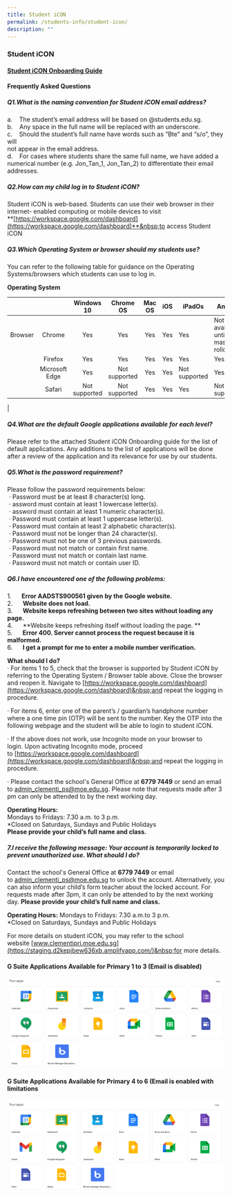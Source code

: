 ```yaml
---
title: Student iCON
permalink: /students-info/student-icon/
description: ""
---
```

### Student iCON

#### [Student iCON Onboarding Guide](/files/Student%20iCON%20Onboarding%20Guide.pdf)

#### Frequently Asked Questions

##### Q1.**What is the naming convention for Student iCON email address?** <br>
a.&nbsp;&nbsp; &nbsp;The student’s email address will be based on @students.edu.sg.<br>
b.&nbsp;&nbsp; &nbsp;Any space in the full name will be replaced with an underscore.<br>
c.&nbsp;&nbsp; &nbsp;Should the student’s full name have words such as “Bte” and “s/o”, they will <br>not appear in the email address.<br>
d.&nbsp;&nbsp; &nbsp;For cases where students share the same full name, we have added a numerical number (e.g. Jon\_Tan\_1, Jon\_Tan\_2) to differentiate their email addresses.
	
##### Q2.**How can my child log in to Student iCON?** <br>
Student iCON is web-based. Students can use their web browser in their internet- enabled computing or mobile devices to visit  
**[https://workspace.google.com/dashboard](https://workspace.google.com/dashboard)**&nbsp;to access Student iCON
	
##### Q3.**Which Operating System or browser should my students use?** <br>
You can refer to the following table for guidance on the Operating Systems/browsers which students can use to log in.

**Operating System**
	
|  |  | Windows 10 | Chrome OS | Mac OS | iOS | iPadOs | Andoird |
|:---:|:---:|:---:|:---:|:---:|:---:|---|---|
| Browser | Chrome | Yes | Yes | Yes | Yes | Yes | Not available until after mass rollout |
|  | Firefox | Yes | Yes | Yes | Yes | Yes | Yes |
|  | Microsoft Edge | Yes | Not supported | Yes | Yes | Not supported | Yes |
|  | Safari | Not supported | Not supported | Yes | Yes | Yes | Not supported |
|
	
##### Q4.**What are the default Google applications available for each level?** <br>
Please refer to the attached Student iCON Onboarding guide for the list of default applications. Any additions to the list of applications will be done after a review of the application and its relevance for use by our students.
	
##### Q5.**What is the password requirement?** <br>
Please follow the password requirements below: <br>
&nbsp;· Password must be at least 8 character(s) long.  
&nbsp;· assword must contain at least 1 lowercase letter(s).  
&nbsp;· assword must contain at least 1 numeric character(s).  
&nbsp;·&nbsp;Password must contain at least 1 uppercase letter(s).  
&nbsp;·&nbsp;Password must contain at least 2 alphabetic character(s).  
&nbsp;·&nbsp;Password must not be longer than 24 character(s).  
&nbsp;·&nbsp;Password must not be one of 3 previous passwords.  
&nbsp;·&nbsp;Password must not match or contain first name.  
&nbsp;·&nbsp;Password must not match or contain last name.  
&nbsp;·&nbsp;Password must not match or contain user ID.	
	
##### Q6.**I have encountered one of the following problems:**<br>
1.&nbsp;&nbsp;&nbsp;&nbsp;&nbsp;&nbsp;**Error AADSTS900561 given by the Google website.** <br>
2.&nbsp;&nbsp;&nbsp;&nbsp;&nbsp;&nbsp;**Website does not load.**<br>
3.&nbsp;&nbsp;&nbsp;&nbsp;&nbsp;&nbsp;**Website keeps refreshing between two sites without loading any page.**<br>
4.&nbsp;&nbsp;&nbsp;&nbsp;&nbsp;&nbsp;**Website keeps refreshing itself without loading the page.  **<br>
5.&nbsp;&nbsp;&nbsp;&nbsp;&nbsp;&nbsp;**Error 400. Server cannot process the request because it is malformed.**<br>
6.&nbsp;&nbsp;&nbsp;&nbsp;&nbsp;&nbsp;**I get a prompt for me to enter a mobile number verification.**
	
**What should I do?**	
·&nbsp;For items 1 to 5, check that the browser is supported by Student iCON by referring to the Operating System / Browser table above.&nbsp;Close the browser and reopen it. Navigate to&nbsp;[https://workspace.google.com/dashboard](https://workspace.google.com/dashboard)&nbsp;and repeat the logging in procedure. 
	
·&nbsp;For items 6, enter one of the parent’s / guardian’s handphone number where a one time pin (OTP) will be sent to the number. Key the OTP into the following webpage and the student will be able to login to student iCON.	
	
·&nbsp;If the above does not work, use&nbsp;Incognito mode&nbsp;on your browser to login.&nbsp;Upon activating&nbsp;Incognito mode, proceed to&nbsp;[https://workspace.google.com/dashboard](https://workspace.google.com/dashboard)&nbsp;and repeat the logging in procedure.
	
·&nbsp;Please contact the school's General Office at&nbsp;**6779 7449**&nbsp;or send an email to&nbsp;[admin_clementi_ps@moe.edu.sg](mailto:admin_clementi_ps@moe.edu.sg). Please note that requests made after 3 pm can only be attended to by the next working day.	
	
**Operating Hours:** <br>
Mondays to Fridays: 7.30 a.m. to 3 p.m.  
\*Closed on Saturdays, Sundays and Public Holidays  
**Please provide your&nbsp;child’s&nbsp;full name&nbsp;and&nbsp;class.**	
	
##### 7.**I receive the following message:&nbsp;Your account is temporarily locked to prevent unauthorized use. What should I do?**	
	
Contact the school's General Office at&nbsp;**6779 7449**&nbsp;or email to&nbsp;[admin_clementi_ps@moe.edu.sg](mailto:admin_clementi_ps@moe.edu.sg)&nbsp;to unlock the account. Alternatively, you can also inform your child’s form teacher about the locked account. For requests made after 3pm, it can only be attended to by the next working day.&nbsp;**Please provide your&nbsp;child’s&nbsp;full name&nbsp;and&nbsp;class.**	

**Operating Hours:**
Mondays to Fridays: 7.30 a.m.to 3 p.m.  
\*Closed on Saturdays, Sundays and Public Holidays
	
For more details on student iCON, you may refer to the school website&nbsp;[www.clementipri.moe.edu.sg](https://staging.d2kepjbew636xb.amplifyapp.com/)&nbsp;for more details.	
	
#### G Suite Applications Available for Primary 1 to 3 (Email is disabled)	
![](/images/Student%20iCON%20Account%20-%20P1%20to%20P3.png)
	
#### G Suite Applications Available for Primary 4 to 6 (Email is enabled with limitations
![](/images/Student%20iCON%20Account%20-%20P4%20to%20P6.png)	